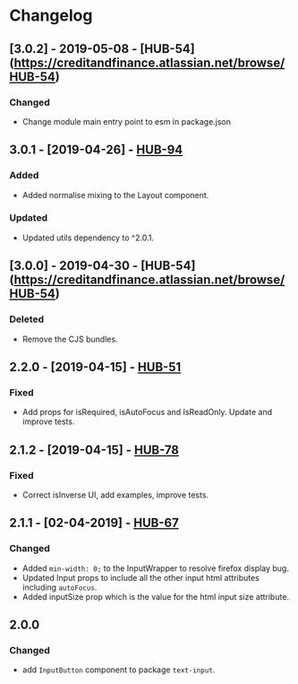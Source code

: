 # Changelog

## [3.0.2] - 2019-05-08 - [HUB-54] (https://creditandfinance.atlassian.net/browse/HUB-54)
### Changed
- Change module main entry point to esm in package.json

## 3.0.1 - [2019-04-26] - [HUB-94](https://creditandfinance.atlassian.net/browse/HUB-94)
### Added
- Added normalise mixing to the Layout component.
### Updated
- Updated utils dependency to ^2.0.1.

## [3.0.0] - 2019-04-30 - [HUB-54] (https://creditandfinance.atlassian.net/browse/HUB-54)
### Deleted
- Remove the CJS bundles.

## 2.2.0 - [2019-04-15] - [HUB-51](https://creditandfinance.atlassian.net/browse/HUB-51)
### Fixed
- Add props for isRequired, isAutoFocus and IsReadOnly. Update and improve tests.

## 2.1.2 - [2019-04-15] - [HUB-78](https://creditandfinance.atlassian.net/browse/HUB-78)
### Fixed
- Correct isInverse UI, add examples, improve tests.

## 2.1.1 - [02-04-2019] - [HUB-67](https://creditandfinance.atlassian.net/browse/HUB-67)
### Changed
- Added `min-width: 0;` to the InputWrapper to resolve firefox display bug.
- Updated Input props to include all the other input html attributes including `autoFocus`.
- Added inputSize prop which is the value for the html input size attribute.

## 2.0.0
### Changed
- add `InputButton` component to package `text-input`.





